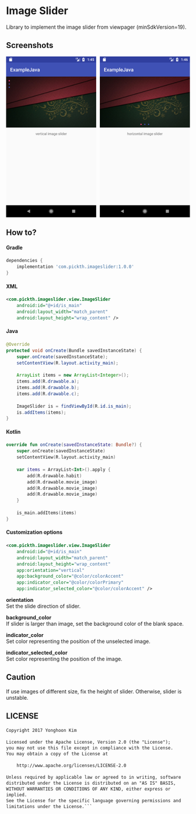 # Image Slider
Library to implement the image slider from viewpager (minSdkVersion=19).

## Screenshots
<div style="display:flex;" >
<img src="screenshots/screenshot_vertical.png" width="49%" >
<img style="margin-left:10px;" src="screenshots/screenshot_horizontal.png" width="49%" >
</div>

## How to?

#### Gradle
```groovy
dependencies {
    implementation 'com.pickth.imageslider:1.0.0'
}
```

#### XML
```xml
<com.pickth.imageslider.view.ImageSlider
    android:id="@+id/is_main"
    android:layout_width="match_parent"
    android:layout_height="wrap_content" />
```

#### Java
```java
@Override
protected void onCreate(Bundle savedInstanceState) {
    super.onCreate(savedInstanceState);
    setContentView(R.layout.activity_main);

    ArrayList items = new ArrayList<Integer>();
    items.add(R.drawable.a);
    items.add(R.drawable.b);
    items.add(R.drawable.c);

    ImageSlider is = findViewById(R.id.is_main);
    is.addItems(items);
}
```

#### Kotlin
```kotlin
override fun onCreate(savedInstanceState: Bundle?) {
    super.onCreate(savedInstanceState)
    setContentView(R.layout.activity_main)

    var items = ArrayList<Int>().apply {
        add(R.drawable.habit)
        add(R.drawable.movie_image)
        add(R.drawable.movie_image)
        add(R.drawable.movie_image)
    }

    is_main.addItems(items)
}
```

#### Customization options

```xml
<com.pickth.imageslider.view.ImageSlider
    android:id="@+id/is_main"
    android:layout_width="match_parent"
    android:layout_height="wrap_content"
    app:orientation="vertical"
    app:background_color="@color/colorAccent"
    app:indicator_color="@color/colorPrimary"
    app:indicator_selected_color="@color/colorAccent" />
```

**orientation**<br>
Set the slide direction of slider.

**background_color**<br>
If slider is larger than image, set the background color of the blank space.

**indicator_color**<br>
Set color representing the position of the unselected image.

**indicator_selected_color**<br>
Set color representing the position of the image.

## Caution

If use images of different size, fix the height of slider.
Otherwise, slider is unstable.


## LICENSE
```
Copyright 2017 Yonghoon Kim

Licensed under the Apache License, Version 2.0 (the "License");
you may not use this file except in compliance with the License.
You may obtain a copy of the License at

    http://www.apache.org/licenses/LICENSE-2.0

Unless required by applicable law or agreed to in writing, software
distributed under the License is distributed on an "AS IS" BASIS,
WITHOUT WARRANTIES OR CONDITIONS OF ANY KIND, either express or implied.
See the License for the specific language governing permissions and
limitations under the License.```
